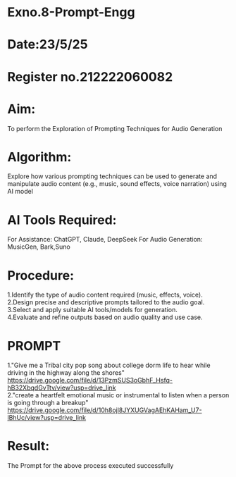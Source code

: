 # Exno.8-Prompt-Engg
# Date:23/5/25
# Register no.212222060082
# Aim: 
To perform the Exploration of Prompting Techniques for Audio Generation
# Algorithm:
Explore how various prompting techniques can be used to generate and manipulate audio content (e.g., music, sound effects, voice narration) using AI model
# AI Tools Required:
For Assistance: ChatGPT, Claude, DeepSeek
For Audio Generation: MusicGen, Bark,Suno
# Procedure:
1.Identify the type of audio content required (music, effects, voice).  
2.Design precise and descriptive prompts tailored to the audio goal.    
3.Select and apply suitable AI tools/models for generation.    
4.Evaluate and refine outputs based on audio quality and use case.  

# PROMPT
1."Give me a Tribal city pop song about college dorm life to hear while driving in the highway along the shores"  
https://drive.google.com/file/d/13PzmSUS3oGbhF_Hsfq-hB32XbqdGvTtv/view?usp=drive_link  
2."create a heartfelt emotional music or instrumental to listen when a person is going through a breakup"  
https://drive.google.com/file/d/10h8ojl8JYXUGVagAEhKAHam_U7-lBhUc/view?usp=drive_link  
  
# Result:
The Prompt for the above process executed successfully
